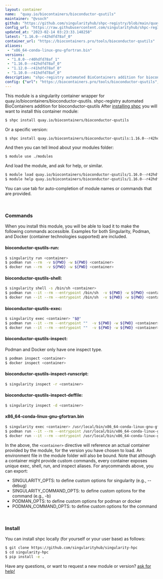 ```yaml
---
layout: container
name:  "quay.io/biocontainers/bioconductor-qsutils"
maintainer: "@vsoch"
github: "https://github.com/singularityhub/shpc-registry/blob/main/quay.io/biocontainers/bioconductor-qsutils/container.yaml"
config_url: "https://raw.githubusercontent.com/singularityhub/shpc-registry/main/quay.io/biocontainers/bioconductor-qsutils/container.yaml"
updated_at: "2023-02-14 03:23:33.148258"
latest: "1.16.0--r42hdfd78af_0"
container_url: "https://biocontainers.pro/tools/bioconductor-qsutils"
aliases:
 - "x86_64-conda-linux-gnu-gfortran.bin"
versions:
 - "1.8.0--r40hdfd78af_1"
 - "1.16.0--r42hdfd78af_0"
 - "1.12.0--r41hdfd78af_0"
 - "1.10.0--r41hdfd78af_0"
description: "shpc-registry automated BioContainers addition for bioconductor-qsutils"
config: {"url": "https://biocontainers.pro/tools/bioconductor-qsutils", "maintainer": "@vsoch", "description": "shpc-registry automated BioContainers addition for bioconductor-qsutils", "latest": {"1.16.0--r42hdfd78af_0": "sha256:613d322a92e3df7c9e03c301356f2ad52815a2aa567c1d8bf851c1983e75c752"}, "tags": {"1.8.0--r40hdfd78af_1": "sha256:705107d4b54981cf41960931840219d039a19be56572935be39a37b4740a8971", "1.16.0--r42hdfd78af_0": "sha256:613d322a92e3df7c9e03c301356f2ad52815a2aa567c1d8bf851c1983e75c752", "1.12.0--r41hdfd78af_0": "sha256:427125f0263376e4a093bbf4ada926ba2ebb6b7de7a3b97f5f23c72dfc12e2c7", "1.10.0--r41hdfd78af_0": "sha256:3ce4dc8f4328cfb2efa6cc5ed3fc2fed585b13d2695fdedf00f60bd6804a06ae"}, "docker": "quay.io/biocontainers/bioconductor-qsutils", "aliases": {"x86_64-conda-linux-gnu-gfortran.bin": "/usr/local/bin/x86_64-conda-linux-gnu-gfortran.bin"}}
---
```


This module is a singularity container wrapper for quay.io/biocontainers/bioconductor-qsutils.
shpc-registry automated BioContainers addition for bioconductor-qsutils
After [installing shpc](#install) you will want to install this container module:


```bash
$ shpc install quay.io/biocontainers/bioconductor-qsutils
```

Or a specific version:

```bash
$ shpc install quay.io/biocontainers/bioconductor-qsutils:1.16.0--r42hdfd78af_0
```

And then you can tell lmod about your modules folder:

```bash
$ module use ./modules
```

And load the module, and ask for help, or similar.

```bash
$ module load quay.io/biocontainers/bioconductor-qsutils/1.16.0--r42hdfd78af_0
$ module help quay.io/biocontainers/bioconductor-qsutils/1.16.0--r42hdfd78af_0
```

You can use tab for auto-completion of module names or commands that are provided.

<br>

### Commands

When you install this module, you will be able to load it to make the following commands accessible.
Examples for both Singularity, Podman, and Docker (container technologies supported) are included.

#### bioconductor-qsutils-run:

```bash
$ singularity run <container>
$ podman run --rm  -v ${PWD} -w ${PWD} <container>
$ docker run --rm  -v ${PWD} -w ${PWD} <container>
```

#### bioconductor-qsutils-shell:

```bash
$ singularity shell -s /bin/sh <container>
$ podman run --it --rm --entrypoint /bin/sh  -v ${PWD} -w ${PWD} <container>
$ docker run --it --rm --entrypoint /bin/sh  -v ${PWD} -w ${PWD} <container>
```

#### bioconductor-qsutils-exec:

```bash
$ singularity exec <container> "$@"
$ podman run --it --rm --entrypoint ""  -v ${PWD} -w ${PWD} <container> "$@"
$ docker run --it --rm --entrypoint ""  -v ${PWD} -w ${PWD} <container> "$@"
```

#### bioconductor-qsutils-inspect:

Podman and Docker only have one inspect type.

```bash
$ podman inspect <container>
$ docker inspect <container>
```

#### bioconductor-qsutils-inspect-runscript:

```bash
$ singularity inspect -r <container>
```

#### bioconductor-qsutils-inspect-deffile:

```bash
$ singularity inspect -d <container>
```


#### x86_64-conda-linux-gnu-gfortran.bin

```bash
$ singularity exec <container> /usr/local/bin/x86_64-conda-linux-gnu-gfortran.bin
$ podman run --it --rm --entrypoint /usr/local/bin/x86_64-conda-linux-gnu-gfortran.bin   -v ${PWD} -w ${PWD} <container> -c " $@"
$ docker run --it --rm --entrypoint /usr/local/bin/x86_64-conda-linux-gnu-gfortran.bin   -v ${PWD} -w ${PWD} <container> -c " $@"
```



In the above, the `<container>` directive will reference an actual container provided
by the module, for the version you have chosen to load. An environment file in the
module folder will also be bound. Note that although a container
might provide custom commands, every container exposes unique exec, shell, run, and
inspect aliases. For anycommands above, you can export:

 - SINGULARITY_OPTS: to define custom options for singularity (e.g., --debug)
 - SINGULARITY_COMMAND_OPTS: to define custom options for the command (e.g., -b)
 - PODMAN_OPTS: to define custom options for podman or docker
 - PODMAN_COMMAND_OPTS: to define custom options for the command

<br>

### Install

You can install shpc locally (for yourself or your user base) as follows:

```bash
$ git clone https://github.com/singularityhub/singularity-hpc
$ cd singularity-hpc
$ pip install -e .
```

Have any questions, or want to request a new module or version? [ask for help!](https://github.com/singularityhub/singularity-hpc/issues)